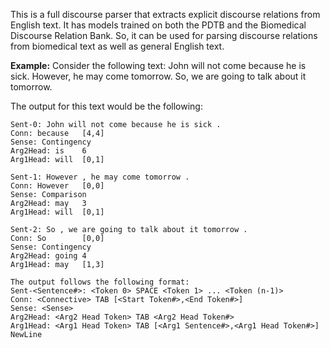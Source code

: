 This is a full discourse parser that extracts explicit discourse relations from English text. It has models trained on both the PDTB and the Biomedical Discourse Relation Bank. So, it can be used for parsing discourse relations from biomedical text as well as general English text.

**Example:**
Consider the following text:
John will not come because he is sick. However, he may come tomorrow. So, we are going to talk about it tomorrow.

The output for this text would be the following:
```
Sent-0: John will not come because he is sick .
Conn: because   [4,4]
Sense: Contingency
Arg2Head: is    6
Arg1Head: will  [0,1]

Sent-1: However , he may come tomorrow .
Conn: However   [0,0]
Sense: Comparison
Arg2Head: may   3
Arg1Head: will  [0,1]

Sent-2: So , we are going to talk about it tomorrow .
Conn: So        [0,0]
Sense: Contingency
Arg2Head: going 4
Arg1Head: may   [1,3]

The output follows the following format:
Sent-<Sentence#>: <Token 0> SPACE <Token 1> ... <Token (n-1)>
Conn: <Connective> TAB [<Start Token#>,<End Token#>]
Sense: <Sense>
Arg2Head: <Arg2 Head Token> TAB <Arg2 Head Token#>
Arg1Head: <Arg1 Head Token> TAB [<Arg1 Sentence#>,<Arg1 Head Token#>]
NewLine
```